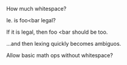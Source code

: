 How much whitespace?

Ie. is foo<bar legal?

If it is legal, then foo <bar should be too.

...and then lexing quickly becomes ambiguos.

Allow basic math ops without whitespace?
